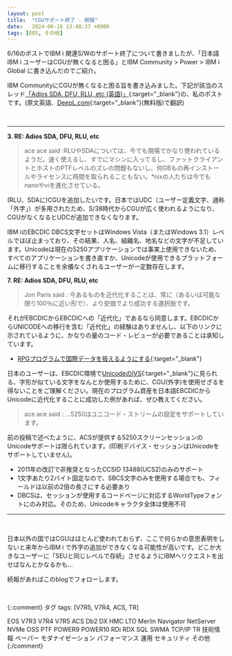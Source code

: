 ```yaml
---
layout: post
title:  "CGUサポート終了 - 続報"
date:   2024-06-16 13:48:37 +0900
tags: [EOS, その他]
---
```

6/16のポストでIBM i 関連S/Wのサポート終了について書きましたが、「日本語IBM i ユーザーはCGUが無くなると困る」とIBM Community > Power > IBM i Global に書き込んだのでご紹介。

IBM CommunityにCGUが無くなると困る旨を書き込みました。下記が該当のスレッド[「Adios SDA, DFU, RLU, etc (英語)」](https://community.ibm.com/community/user/power/discussion/adios-sda-dfu-rlu-etc){:target="_blank"}の、私のポストです。(原文英語、[DeepL.com](https://www.deepl.com/ja/translator){:target="_blank"}(無料版)で翻訳)

<br>
<hr>

**3. RE: Adios SDA, DFU, RLU, etc**

> ace ace said :RLUやSDAについては、今でも現場でかなり使われているようだ。速く使えるし、すでにマシンに入ってるし、ファットクライアントとホストのPTFレベルのズレの問題もないし、何GBもの再インストールやライセンスに時間を取られることもない。*nixの人たちは今でもnanoやviを進化させている。

(RLU、SDAに)CGUを追加したいです。日本ではUDC（ユーザー定義文字、通称「外字」）が多用されたため、S/38時代からCGUが広く使われるようになり、CGUがなくなるとUDCが追加できなくなります。

IBM iのEBCDIC DBCS文字セットはWindows Vista（またはWindows 3.1）レベルでほぼ止まっており、その結果、人名、組織名、地名などの文字が不足しています。Unicodeは現在の5250アプリケーションでは事実上使用できないため、すべてのアプリケーションを書き直すか、Unicodeが使用できるプラットフォームに移行することを余儀なくされるユーザーが一定数存在します。

**7. RE: Adios SDA, DFU, RLU, etc**

> Jon Paris said : 今あるものを近代化することは、常に（あるいは可能な限り100％に近い形で）、より安価でより成功する選択肢です。

それがEBCDICからEBCDICへの「近代化」であるなら同意します。EBCDICからUNICODEへの移行を含む「近代化」の経験はありませんし、以下のリンクに示されているように、かなりの量のコード・レビューが必要であることは承知しています。

- [RPGプログラムで国際データを扱えるようにする](https://www.ibm.com/support/pages/system/files/inline-files/working_with_unicode_in_rpg.pdf){:target="_blank"}

日本のユーザーは、EBCDIC環境で[UnicodeのIVS](https://www.unicode.org/reports/tr37/tr37-3.html){:target="_blank"}に見られる、字形が似ている文字をなんとか使用するために、CGU(外字)を使用せざるを得ないことをご理解ください。現在のプログラム資産を日本語EBCDICからUnicodeに近代化することに成功した例があれば、ぜひ教えてください。

> ace ace said : ...5250はユニコード・ストリームの設定をサポートしています。

前の投稿で述べたように、ACSが提供する5250スクリーンセッションのUnicodeサポートは限られています。(印刷デバイス・セッションはUnicodeをサポートしていません)。

- 2011年の改訂で非推奨となったCCSID 13488(UCS2)のみのサポート
- 1文字あたり2バイト固定なので、SBCS文字のみを使用する場合でも、フィールドは以前の2倍の長さにする必要あり
- DBCSは、セッションが使用するコードページに対応するWorldTypeフォントにのみ対応。そのため、Unicodeキャラクタ全体は使用不可

<hr>
<br>

日本以外の国ではCGUはほとんど使われておらず、ここで何らかの意思表明をしないと来年からIBM i で外字の追加ができなくなる可能性が高いです。どこか大きなユーザーに「SEUと同じレベルで存続」させるようにIBMへリクエストを出せばなんとかなるかも…

続報があればこのblogでフォローします。

<br>

{::comment}
タグ
tags: [V7R5, V7R4, ACS, TR]

EOS
V7R3
V7R4
V7R5
ACS
Db2
DX
HMC
LTO
Merlin
Navigator
NetServer
NVMe
OSS
PTF
POWER9
POWER10
RDi
RDX
SQL
SWMA
TCP/IP
TR
技術情報
ペーパー
モダナイゼーション
パフォーマンス
運用
セキュリティ
その他
{:/comment}
